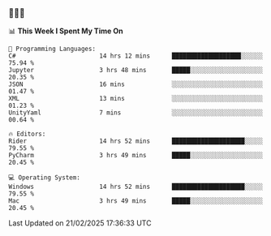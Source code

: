 ### 👋👋👋
<!--START_SECTION:waka-->
📊 **This Week I Spent My Time On** 

```text
💬 Programming Languages: 
C#                       14 hrs 12 mins      ███████████████████░░░░░░   75.94 % 
Jupyter                  3 hrs 48 mins       █████░░░░░░░░░░░░░░░░░░░░   20.35 % 
JSON                     16 mins             ░░░░░░░░░░░░░░░░░░░░░░░░░   01.47 % 
XML                      13 mins             ░░░░░░░░░░░░░░░░░░░░░░░░░   01.23 % 
UnityYaml                7 mins              ░░░░░░░░░░░░░░░░░░░░░░░░░   00.64 % 

🔥 Editors: 
Rider                    14 hrs 52 mins      ████████████████████░░░░░   79.55 % 
PyCharm                  3 hrs 49 mins       █████░░░░░░░░░░░░░░░░░░░░   20.45 % 

💻 Operating System: 
Windows                  14 hrs 52 mins      ████████████████████░░░░░   79.55 % 
Mac                      3 hrs 49 mins       █████░░░░░░░░░░░░░░░░░░░░   20.45 % 
```


 Last Updated on 21/02/2025 17:36:33 UTC
<!--END_SECTION:waka-->
